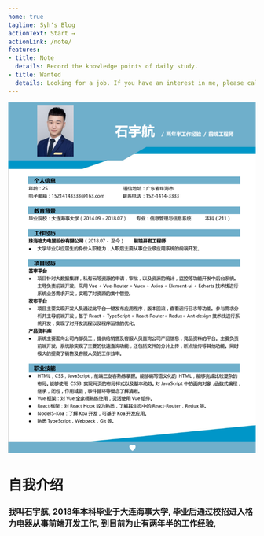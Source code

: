 ```yaml
---
home: true
tagline: Syh's Blog
actionText: Start →
actionLink: /note/
features: 
- title: Note
  details: Record the knowledge points of daily study.
- title: Wanted
  details: Looking for a job. If you have an interest in me, please call me or E-mail me. Looking forward to receiving your email or phone call.
---
```



![resume](./resume.png)


# 自我介绍
### 我叫石宇航, 2018年本科毕业于大连海事大学, 毕业后通过校招进入格力电器从事前端开发工作, 到目前为止有两年半的工作经验,